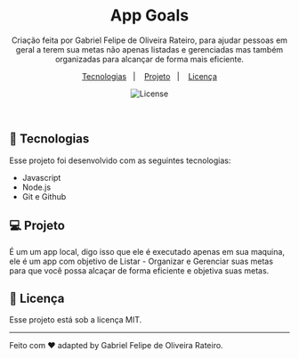 <h1 align="center"> App Goals</h1>

<p align="center">
Criação feita por Gabriel Felipe de Oliveira Rateiro, para ajudar pessoas em geral a terem sua metas não apenas listadas e gerenciadas mas também organizadas para alcançar de forma mais eficiente. <br/>


<p align="center">
  <a href="#-tecnologias">Tecnologias</a>&nbsp;&nbsp;&nbsp;|&nbsp;&nbsp;&nbsp;
  <a href="#-projeto">Projeto</a>&nbsp;&nbsp;&nbsp;|&nbsp;&nbsp;&nbsp;
  <a href="#memo-licença">Licença</a>
</p>

<p align="center">
  <img alt="License" src="https://img.shields.io/static/v1?label=license&message=MIT&color=49AA26&labelColor=000000">
</p>

<br>

## 🚀 Tecnologias

Esse projeto foi desenvolvido com as seguintes tecnologias:

- Javascript
- Node.js
- Git e Github

## 💻 Projeto

É um um app local, digo isso que ele é executado apenas em sua maquina, ele é um app com objetivo de Listar - Organizar e Gerenciar suas metas para que você possa alcaçar de forma eficiente e objetiva suas metas.

## :memo: Licença

Esse projeto está sob a licença MIT.

---

Feito com ♥ adapted by Gabriel Felipe de Oliveira Rateiro.
